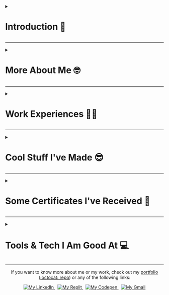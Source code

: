 <!-- SECTION: Introduction -->
<details>
  <summary>
    <h1>
      <a id="Introduction">
        Introduction 👋
      </a>
    </h1>
  </summary>
  
  <img src="https://media.tenor.com/YaY5xj1wzwYAAAAC/obi-wan-kenobi-obi-wan.gif" 
       alt="General Kenobi... 😲" 
       width="100%">

  <h3>My name is Rushil Patel and I create awesome web apps!</h3>
  
  <h3>I’m a <a rel="noopener noreferrer" target="_blank" href="#Experience">Full-Stack Developer experienced in designing and building highly performant front-end and back-end systems for the Internet</a>.</h3>

  <h3>I get a bang out of opportunities where I can join highly creative people in thinking through and developing innovative solutions to complex problems, as that's what I enjoy the most about software engineering.</h3>
</details>

---

<!-- SECTION: About Me -->
<details>
  <summary>
    <h1>
      <a id="About">
        More About Me 🤓
      </a>
    </h1>
  </summary>

  <img src="./Images/me.jpeg" 
       alt="Hey, that's me!" 
       width="20%"
       align="right">  

  Hello again! I am Rushil, a graduate student (MS CS) at the [University of Florida](https://www.ufl.edu/). A decade ago, I accidentally stumbled upon Chrome's DevTools and found out that I had the power to modify any piece of content on any webpage. Although I had been fascinated by computers before, this discovery sparked a newfound passion and curiosity inside me about the inner workings of a computer. Ever since, I have been tinkering with computer code of all shapes and sizes for fun -- even built an audio workstation software (in MATLAB, of all things, check out my <a rel="noopener noreferrer" target="_blank" href="#Projects">featured projects</a>!)

  Fast-forward to today, and pursuing my Master's Degree has strengthened that passion and helped me realize how wonderful the field of Computer Science truly is. Not only that, but working as a <a rel="noopener noreferrer" target="_blank" href="#Experience">Full-Stack Developer for a year</a> has instilled in me the value of effective communication, leadership, and problem-solving skills.
</details>

---

<!-- SECTION: Work Experiences -->
<details>
  <summary>
    <h1>
      <a id="Experience">
        Work Experiences 👨‍💻
      </a>
    </h1>
  </summary>

  <!-- SUB-SECTION: Experience 1 -->
  <details>
    <summary>
      <table align="center">
        <tr>
          <th><h2> &nbsp; Full-Stack Developer &nbsp; </h2></th>
          <th>
            <h2> &nbsp; 
              <a id="LogicalLoop"
                 href="https://logicalloop.com">
                Logical Loop
              </a> &nbsp; 
            </h2>
          </th>
          <th><h2> &nbsp; Surat, India &nbsp; </h2></th>
          <th><h2> &nbsp; October 2021 - July 2022 &nbsp; </h2></th>
        </tr>
      </table>
    </summary>

  <ul>
    <li>
      Spearheaded a firm’s transition to a paperless practice by implementing a faster and safer web-based inventory management and accounting system, improving employee productivity by 40% and reducing accounting errors by 75%.
    </li>
    <li>
      Reduced front-end development time by 30% and improved code maintainability by creating modular, reusable <a href="https://mui.com/">Material UI</a> components using <a href="https://react.dev/">React.js</a> and TypeScript.
    </li>
    <li>
      Achieved sub-second (< 1 sec) page load times by optimizing the website’s performance (deployed on <a href="https://vercel.com/">Vercel</a>) with the help of lazy loading and code-splitting techniques.
    </li>
    <li>
      Bettered average <a href="https://www.mongodb.com/">MongoDB</a> query time from 2.5 to 1.1 seconds through pagination, indexes, projections, and other query optimization and server caching techniques (using <a href="https://nodejs.org/">Node.js</a> and <a href="https://expressjs.com/">Express.js</a>, deployed on <a href="https://www.heroku.com/">Heroku</a>).
    </li>
    <li>
      Decreased the total testing time in half and produced more reliable results by automating front-end tests (through <a href="https://jestjs.io/">Jest</a>, <a href="https://pptr.dev/">Puppeteer</a>) and back-end tests (through <a href="https://mochajs.org/">Mocha</a>, <a href="https://www.chaijs.com/">Chai</a>).
    </li>
    <li>
      Eliminated most production issues and reduced deployment time by 65% by streamlining the build, test, and deploy pipelines (using <a href="https://github.com/features/actions">GitHub Actions</a>, <a href="https://vercel.com/">Vercel</a>, and <a href="https://www.heroku.com/">Heroku</a>).
    </li>
    <li>
      Adopted best practices from Agile and CI/CD, resulting in faster feedback loops and tripling the frequency of releases.
    </li>
    <li>
      Documented the entire system and made dedicated user guides, reducing the number of meetings by a third and allowing for more efficient communication.
    </li>
  </ul>
    
  </details>
</details>

---

<!-- SECTION: Projects -->
<details>
  <summary>
    <h1>
      <a id="Projects">
        Cool Stuff I've Made 😎
      </a>
    </h1>
  </summary>

  <!-- SUB-SECTION: Project 1 -->
  <details>
    <summary>
      <h2>TwittEr: Twitter in Erlang</h2>
    </summary>
    
  <img src="./Images/TwittEr.png" 
       alt="I made a Twitter clone in Erlang!" 
       width="50%"
       align="right">

  <ul>
    <li>
      Designed a console-based Twitter clone in Erlang with 10+ features, including user search, tweets & retweets, subscriptions, follower management, and a real-time tweet timeline.
    </li>
    <li>
      Lowered the code complexity by 60% (and removed boilerplate code altogether) by incorporating generic behaviors in the back-end system (made with Cowboy).
    </li>
    <li>
      Reached near real-time database performance (request-response latency under 2.2 ms, in Mnesia) by switching to a fast, hash-based user authentication and authorization mechanism.
    </li>
  </ul>
    
  </details>

  <!-- SUB-SECTION: Project 2 -->
  <details>
    <summary>
      <h2>MinEr: Miner in Erlang</h2>
    </summary>
    
  <img src="./Images/MinEr.png" 
       alt="I made a crypto miner in Erlang!" 
       width="50%"
       align="right">

  <ul>
    <li>
      Developed a highly distributed, scalable (proof-of-concept) cryptocurrency miner in Erlang and enhanced its flexibility with the help of 5 different hashing algorithms.
    </li>
    <li>
      Attained a hash rate of 10K Hs/s (on each node) by employing a custom, distributed mining approach that uses concurrent, lightweight, and highly parallelized worker processes.
    </li>
    <li>
      Used supervision trees to make the system more fault-tolerant and eliminated 80% of all runtime errors with the help of Erlang’s robust error-handling mechanisms.
    </li>
  </ul>
    
  </details>

  <!-- SUB-SECTION: Project 3 -->
  <details>
    <summary>
      <h2>A.M.P: Audio Manipulation Program</h2>
    </summary>
    
  <img src="./Images/AMP.png" 
       alt="I made an audio workstation software in MATLAB!" 
       width="50%"
       align="right">

  <ul>
    <li>
      Integrated 4+ signal processing operations (such as amplification, upsampling/downsampling, noising/denoising) to build a feature-rich, multi-windowed audio workstation in MATLAB.
    </li>
    <li>
      Coded 5+ audio playback features and comprehensive audio recording features, including real-time audio waveform visualization.
    </li>
    <li>
      Programmed 3+ multi-audio editing features (cutting, copying, pasting, and merging audio samples) that are robust, comprehensive, and easy to use, enabling users to manipulate audio files and create custom compositions.
    </li>
  </ul>
    
  </details>
</details>

---

<!-- SECTION: Certifications -->
<details>
  <summary>
    <h1>
      <a id="Certificates">
        Some Certificates I've Received 📜
      </a>
    </h1>
  </summary>

  <p align="center">
    <img src="./Images/FCC_MachineLearningWithPython_Certificate.png" 
         alt="Certificate awarded after completing FreeCodeCamp's Machine Learning Course!" 
         width="32%">
    &nbsp;
    <img src="./Images/FCC_DataAnalysisWithPython_Certificate.png" 
         alt="Certificate awarded after completing FreeCodeCamp's Data Analysis Course!" 
         width="32%">
    &nbsp;
    <img src="./Images/FCC_DataVisualization_Certificate.png" 
         alt="Certificate awarded after completing FreeCodeCamp's Data Visualization Course!" 
         width="32%">
  </p>
  
  <!-- TODO: Insert Repo Links in GitHub Images-->
  <p align="center">
    <a href="https://freecodecamp.org/certification/RushilPatel/machine-learning-with-python-v7">
      <img src="https://img.shields.io/badge/Freecodecamp-%23123.svg?&style=for-the-badge&logo=freecodecamp&logoColor=green" 
           alt="FreeCodeCamp Certification URL for FreeCodeCamp's Machine Learning Course!"
           width="19%">
    </a>
    &nbsp;
    <a href="#">
      <img src="https://img.shields.io/badge/GitHub-100000?style=for-the-badge&logo=github&logoColor=white" 
           alt="The Coursework Repository URL for FreeCodeCamp's Machine Learning Course!" 
           width="12%">
    </a>
    &nbsp;
    <a href="https://freecodecamp.org/certification/RushilPatel/data-analysis-with-python-v7">
      <img src="https://img.shields.io/badge/Freecodecamp-%23123.svg?&style=for-the-badge&logo=freecodecamp&logoColor=green" 
           alt="FreeCodeCamp Certification URL for FreeCodeCamp's Data Analysis Course!"
           width="19%">
    </a>
    &nbsp;
    <a href="#">
      <img src="https://img.shields.io/badge/GitHub-100000?style=for-the-badge&logo=github&logoColor=white" 
           alt="The Coursework Repository URL for FreeCodeCamp's Data Analysis Course!" 
           width="12%">
    </a>
    &nbsp;
    <a href="https://freecodecamp.org/certification/RushilPatel/data-visualization">
      <img src="https://img.shields.io/badge/Freecodecamp-%23123.svg?&style=for-the-badge&logo=freecodecamp&logoColor=green" 
           alt="FreeCodeCamp Certification URL for FreeCodeCamp's Machine Learning Course!"
           width="19%">
    </a>
    &nbsp;
    <a href="#">
      <img src="https://img.shields.io/badge/GitHub-100000?style=for-the-badge&logo=github&logoColor=white" 
           alt="The Coursework Repository URL for FreeCodeCamp's Data Visualization Course!" 
           width="12%">
    </a>
  </p>
  
</details>

---

<!-- SECTION: Tools & Technologies -->
<details>
  <summary>
    <h1>
      <a id="Technologies">
        Tools & Tech I Am Good At 💻
      </a>
    </h1>
  </summary>

  <h2>Languages</h2>
  
  ![Python](https://img.shields.io/badge/Python-14354C?style=for-the-badge&logo=python&logoColor=white)
  ![HTML5](https://img.shields.io/badge/HTML5-E34F26?style=for-the-badge&logo=html5&logoColor=white)
  ![CSS3](https://img.shields.io/badge/CSS3-1572B6?style=for-the-badge&logo=css3&logoColor=white)
  ![JavaScript](https://img.shields.io/badge/JavaScript-323330?style=for-the-badge&logo=javascript&logoColor=F7DF1E)
  ![TypeScript](https://img.shields.io/badge/TypeScript-007ACC?style=for-the-badge&logo=typescript&logoColor=white)
  ![C](https://img.shields.io/badge/C-00599C?style=for-the-badge&logo=c&logoColor=white)
  ![C++](https://img.shields.io/badge/C%2B%2B-00599C?style=for-the-badge&logo=c%2B%2B&logoColor=white)
  ![C#](https://img.shields.io/badge/C%23-239120?style=for-the-badge&logo=c-sharp&logoColor=white)
  ![Java](https://img.shields.io/badge/Java-ED8B00?style=for-the-badge&logo=openjdk&logoColor=white)
  ![Erlang](https://img.shields.io/badge/Erlang-white.svg?style=for-the-badge&logo=erlang&logoColor=a90533)
  ![Elixir](https://img.shields.io/badge/Elixir-4B275F?style=for-the-badge&logo=elixir&logoColor=white)
  ![Shell Script](https://img.shields.io/badge/Shell_Script-121011?style=for-the-badge&logo=gnu-bash&logoColor=white)
  ![JSON](https://img.shields.io/badge/JSON-5E5C5C?style=for-the-badge&logo=json&logoColor=white)
  ![YAML](https://img.shields.io/badge/YAML-5EC5C?style=for-the-badge&logoColor=white)
  ![TOML](https://img.shields.io/badge/TOML-5E5C5C?style=for-the-badge&logoColor=white)
  ![Markdown](https://img.shields.io/badge/Markdown-000000?style=for-the-badge&logo=markdown&logoColor=white)
  ![LaTeX](https://img.shields.io/badge/latex-%23008080.svg?style=for-the-badge&logo=latex&logoColor=white)

  <h2>Libraries/Environments</h2>
  
  ![NodeJS](https://img.shields.io/badge/Node.js-43853D?style=for-the-badge&logo=node.js&logoColor=white)
  ![Express.js](https://img.shields.io/badge/express.js-%23404d59.svg?style=for-the-badge&logo=express&logoColor=%2361DAFB)
  ![ReactJS](https://img.shields.io/badge/React-20232A?style=for-the-badge&logo=react&logoColor=61DAFB)
  ![ReduxJS](https://img.shields.io/badge/Redux-593D88?style=for-the-badge&logo=redux&logoColor=white)
  ![React Router](https://img.shields.io/badge/React_Router-CA4245?style=for-the-badge&logo=react-router&logoColor=white)
  ![PuppeteerJS](https://img.shields.io/badge/Puppeteer-40B5A4?style=for-the-badge&logo=Puppeteer&logoColor=white)
  ![JestJS](https://img.shields.io/badge/Jest-323330?style=for-the-badge&logo=Jest&logoColor=white)
  ![MochaJS](https://img.shields.io/badge/mocha.js-323330?style=for-the-badge&logo=mocha&logoColor=Brown)
  ![ChaiJS](https://img.shields.io/badge/chai.js-323330?style=for-the-badge&logo=chai&logoColor=red)
  ![NumPy](https://img.shields.io/badge/numpy-%23013243.svg?style=for-the-badge&logo=numpy&logoColor=white)
  ![Pandas](https://img.shields.io/badge/pandas-%23150458.svg?style=for-the-badge&logo=pandas&logoColor=white)
  ![Matplotlib](https://img.shields.io/badge/Matplotlib-%23ffffff.svg?style=for-the-badge&logo=Matplotlib&logoColor=black)
  ![PyTorch](https://img.shields.io/badge/PyTorch-%23EE4C2C.svg?style=for-the-badge&logo=PyTorch&logoColor=white)

  <h2>Databases</h2>
  
  ![MongoDB](https://img.shields.io/badge/MongoDB-4EA94B?style=for-the-badge&logo=mongodb&logoColor=white)
  ![MySQL](https://img.shields.io/badge/MySQL-005C84?style=for-the-badge&logo=mysql&logoColor=white)
  ![PostgreSQL](https://img.shields.io/badge/PostgreSQL-316192?style=for-the-badge&logo=postgresql&logoColor=white)
  ![SQLite](https://img.shields.io/badge/SQLite-07405E?style=for-the-badge&logo=sqlite&logoColor=white)
  ![PLSQL](https://img.shields.io/badge/PLSQL-F80000?style=for-the-badge&logo=oracle&logoColor=black)

  <h2>Platforms</h2>
  
  ![GitHub](https://img.shields.io/badge/GitHub-100000?style=for-the-badge&logo=github&logoColor=white)
  ![GitHub Actions](https://img.shields.io/badge/GitHub_Actions-2088FF?style=for-the-badge&logo=github-actions&logoColor=white)
  ![Vercel](https://img.shields.io/badge/Vercel-000000?style=for-the-badge&logo=vercel&logoColor=white)
  ![Heroku](https://img.shields.io/badge/Heroku-430098?style=for-the-badge&logo=heroku&logoColor=white)
  ![Netlify](https://img.shields.io/badge/Netlify-00C7B7?style=for-the-badge&logo=netlify&logoColor=white)
  ![Github Pages](https://img.shields.io/badge/github%20pages-121013?style=for-the-badge&logo=github&logoColor=white)
  ![Google Cloud](https://img.shields.io/badge/Google_Cloud-4285F4?style=for-the-badge&logo=google-cloud&logoColor=white)
  ![Microsoft Azure](https://img.shields.io/badge/microsoft%20azure-0089D6?style=for-the-badge&logo=microsoft-azure&logoColor=white)
  ![Amazon Web Services](https://img.shields.io/badge/Amazon_AWS-FF9900?style=for-the-badge&logo=amazonaws&logoColor=white)
  ![Firebase](https://img.shields.io/badge/firebase-%23039BE5.svg?style=for-the-badge&logo=firebase)

  <h2>Miscellaneous</h2>

  ![Linux](https://img.shields.io/badge/Linux-FCC624?style=for-the-badge&logo=linux&logoColor=black)
  ![Git](https://img.shields.io/badge/GIT-E44C30?style=for-the-badge&logo=git&logoColor=white)
  ![GNU Bash](https://img.shields.io/badge/GNU%20Bash-4EAA25?style=for-the-badge&logo=GNU%20Bash&logoColor=white)
  ![JSON Web Tokens](https://img.shields.io/badge/JWT-black?style=for-the-badge&logo=JSON%20web%20tokens)
  ![Material UI](https://img.shields.io/badge/Material--UI-0081CB?style=for-the-badge&logo=material-ui&logoColor=white)
  ![Postman](https://img.shields.io/badge/Postman-FF6C37?style=for-the-badge&logo=Postman&logoColor=white)
  ![Visual Studio Code](https://img.shields.io/badge/Visual_Studio_Code-0078D4?style=for-the-badge&logo=visual%20studio%20code&logoColor=white)
  ![Replit](https://img.shields.io/badge/Replit-DD1200?style=for-the-badge&logo=Replit&logoColor=white)
  ![OverLeaf](https://img.shields.io/badge/Overleaf-47A141?style=for-the-badge&logo=Overleaf&logoColor=white)
  ![Google Colab](https://img.shields.io/badge/Colab-F9AB00?style=for-the-badge&logo=googlecolab&color=525252)
  ![Jira](https://img.shields.io/badge/Jira-0052CC?style=for-the-badge&logo=Jira&logoColor=white)
  ![Trello](https://img.shields.io/badge/Trello-0052CC?style=for-the-badge&logo=trello&logoColor=white)
  ![Figma](https://img.shields.io/badge/Figma-F24E1E?style=for-the-badge&logo=figma&logoColor=white)
  ![Invision](https://img.shields.io/badge/InVision-FF3366?style=for-the-badge&logo=InVision&logoColor=white)
  ![MATLAB](https://img.shields.io/badge/MATLAB-0082C9?style=for-the-badge&logoColor=white)
  ![Wolfram Mathematica](https://img.shields.io/badge/Mathematica-D50C2D?style=for-the-badge&logoColor=white)
  ![GitKraken](https://img.shields.io/badge/GitKraken-179287?style=for-the-badge&logo=GitKraken&logoColor=white)
  ![Miro](https://img.shields.io/badge/Miro-F7C922?style=for-the-badge&logo=Miro&logoColor=050036)
</details>

---

  <!-- TODO: Insert Portfolio Web and GitHub Repo Link-->
  <p align="center"> 
    If you want to know more about me or my work, check out my <a href="#">portfolio</a> (<a href="#">:octocat: repo</a>) or any of the following links: 
  </p>
  
  <p align="center">
    <a href="https://linkedin.com/in/rushillpatell">
      <img src="https://img.shields.io/badge/LinkedIn-0077B5?style=for-the-badge&logo=linkedin&logoColor=white" 
           alt="My LinkedIn" 
           width="26%">
    </a>
    &nbsp;
    <a href="https://replit.com/@RushilPatel11">
      <img src="https://img.shields.io/badge/Replit-DD1200?style=for-the-badge&logo=Replit&logoColor=white" 
           alt="My Replit" 
           width="22%">
    </a>
    &nbsp;
    <a href="https://codepen.io/rushilp1">
      <img src="https://img.shields.io/badge/Codepen-000000?style=for-the-badge&logo=codepen&logoColor=white" 
           alt="My Codepen" 
           width="26%">
    </a>
    &nbsp;
    <a href="mailto:rushillpatell@gmail.com">
      <img src="https://img.shields.io/badge/Gmail-D14836?style=for-the-badge&logo=gmail&logoColor=white" 
           alt="My Gmail" 
           width="21%">
    </a>
  </p>
